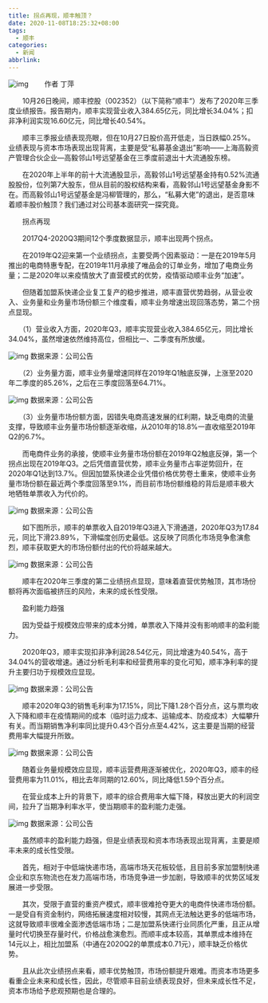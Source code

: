```yaml
---
title: 拐点再现，顺丰触顶？
date: 2020-11-08T18:25:32+08:00
tags:
  - 顺丰
categories:
  - 新闻
abbrlink:
---
```


![img](https://cdn.jsdelivr.net/gh/yakeing/Documentation@main/Hexo/images/1e51-kcaeqzx6348020.jpg)
　　作者
丁萍

　　10月26日晚间，顺丰控股（002352）（以下简称”顺丰“）发布了2020年三季度业绩报告。报告期内，顺丰实现营业收入384.65亿元，同比增长34.04%；扣非净利润实现16.60亿元，同比增长40.54%。

　　顺丰三季报业绩表现亮眼，但在10月27日股价高开低走，当日跌幅0.25%。业绩表现与资本市场表现出现背离，主要是受“私募基金退出”影响——上海高毅资产管理合伙企业—高毅邻山1号远望基金在三季度前退出十大流通股东榜。

　　在2020年上半年的前十大流通股显示，高毅邻山1号远望基金持有0.52%流通股股份，位列第7大股东，但从目前的股权结构来看，高毅邻山1号远望基金身影不在。而高毅邻山1号远望基金是冯柳管理的，那么，“私募大佬”的退出，是否意味着顺丰股价触顶？我们通过对公司基本面研究一探究竟。

　　拐点再现

　　2017Q4-2020Q3期间12个季度数据显示，顺丰出现两个拐点。

　　在2019年Q2迎来第一个业绩拐点，主要受两个因素驱动：一是在2019年5月推出的电商特惠专配，在2019年11月承接了唯品会的订单业务，增加了电商业务量；二是2020年以来疫情放大了直营模式的优势，疫情驱动顺丰业务“加速”。

　　但随着加盟系快递企业复工复产的稳步推进，顺丰直营优势趋弱，从营业收入、业务量和业务量市场份额三个维度看，顺丰业务增速出现回落态势，第二个拐点显现。

　　（1）营业收入方面，2020年Q3，顺丰实现营业收入384.65亿元，同比增长34.04%，虽然增速依然维持高位，但相比一、二季度有所放缓。

![img](https://cdn.jsdelivr.net/gh/yakeing/Documentation@main/Hexo/images/371b-kcaeqzx6348060.jpg)
数据来源：公司公告

　　（2）业务量方面，顺丰业务量增速同样在2019年Q1触底反弹，上涨至2020年二季度的85.26%，之后在三季度回落至64.71%。

![img](https://cdn.jsdelivr.net/gh/yakeing/Documentation@main/Hexo/images/670e-kcaeqzx6348100.jpg)
数据来源：公司公告

　　（3）业务量市场份额方面，因错失电商高速发展的红利期，缺乏电商的流量支撑，导致顺丰业务量市场份额逐渐收缩，从2010年的18.8%一直收缩至2019年Q2的6.7%。

　　而电商件业务的承接，使顺丰业务量市场份额在2019年Q2触底反弹，第一个拐点出现在2019年Q3。之后凭借直营优势，顺丰业务量市占率逆势回升，在2020年Q1达到13.7%。但因加盟系快递企业凭借价格优势卷土重来，使顺丰业务量市场份额在最近两个季度回落至9.1%，而目前市场份额维稳的背后是顺丰极大地牺牲单票收入为代价的。

![img](https://cdn.jsdelivr.net/gh/yakeing/Documentation@main/Hexo/images/2fa2-kcaeqzx6348180.jpg)
数据来源：公司公告

　　如下图所示，顺丰的单票收入自2019年Q3进入下滑通道，2020年Q3为17.84元，同比下滑23.89%，下滑幅度创历史最低。这反映了同质化市场竞争愈演愈烈，顺丰获取更大的市场份额付出的代价将越来越大。

![img](https://cdn.jsdelivr.net/gh/yakeing/Documentation@main/Hexo/images/4ccf-kcaeqzx6348225.jpg)
数据来源：公司公告

　　顺丰在2020年三季度的第二业绩拐点显现，意味着直营优势触顶，其市场份额将再次面临被挤压的风险，未来的成长性受限。

　　盈利能力趋强

　　因为受益于规模效应带来的成本分摊，单票收入下降并没有影响顺丰的盈利能力。

　　2020年Q3，顺丰实现扣非净利润28.54亿元，同比增速为40.54%，高于34.04%的营收增速。通过分析毛利率和经营费用率的变化可知，顺丰净利率的提升主要归功于规模效应显现。

![img](https://cdn.jsdelivr.net/gh/yakeing/Documentation@main/Hexo/images/31f3-kcaeqzx6348266.jpg)
数据来源：公司公告

　　顺丰2020年Q3的销售毛利率为17.15%，同比下降1.28个百分点，这与票均收入下降和顺丰在疫情期间的成本（临时运力成本、运输成本、防疫成本）大幅攀升有关。而当期销售净利率同比提升0.43个百分点至4.42%，这主要是当期的经营费用率大幅提升所致。

![img](https://cdn.jsdelivr.net/gh/yakeing/Documentation@main/Hexo/images/5e11-kcaeqzx6348319.jpg)
数据来源：公司公告

　　随着业务量规模效应显现，顺丰运营费用逐渐被优化，2020年Q3，顺丰的经营费用率为11.01%，相比去年同期的12.60%，同比降低1.59个百分点。

　　在营业成本上升的背景下，顺丰的综合费用率大幅下降，释放出更大的利润空间，拉升了当期净利率水平，使当期顺丰的盈利能力走强。

![img](https://cdn.jsdelivr.net/gh/yakeing/Documentation@main/Hexo/images/6454-kcaeqzx6348396.jpg)
数据来源：公司公告

　　虽然顺丰的盈利能力趋强，但是业绩表现和资本市场表现出现背离，主要是顺丰未来的成长性受限。

　　首先，相对于中低端快递市场，高端市场天花板较低，且目前多家加盟制快递企业和京东物流也在发力高端市场，市场竞争进一步加剧，导致顺丰的优势区域发展进一步受限。

　　其次，受限于直营的重资产模式，顺丰很难抢夺更大的电商件快递市场份额。一是受自有资金制约，网络拓展速度相对较慢，其网点无法触达更多的低端市场，这就导致顺丰很难全面渗透低端市场；二是加盟系快递行业同质化严重，且正从增量时代切换至存量时代，价格战愈演愈烈。而顺丰成本较高，其单票成本维持在14元以上，相比加盟系（中通在2020Q2的单票成本0.71元），顺丰缺乏价格优势。

　　且从此次业绩拐点来看，顺丰优势触顶，市场份额提升艰难。而资本市场更多看重企业未来和成长性，因此，尽管顺丰目前业绩表现良好，但未来成长性不足，资本市场给予悲观预期也是合理的。
